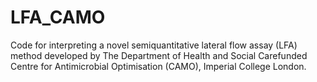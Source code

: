 # LFA_CAMO
Code for interpreting a novel semiquantitative lateral flow assay (LFA) method developed by The Department of Health and Social Carefunded Centre for Antimicrobial Optimisation (CAMO), Imperial College London. 
